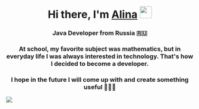 <h1 align="center">Hi there, I'm <a href="https://vk.com/seeeeeeeee" target="_blank">Alina</a> 
<img src="https://github.com/blackcater/blackcater/raw/main/images/Hi.gif" height="32"/></h1>
<h3 align="center">Java Developer from Russia 🇷🇺</h3>
<h3 align="center">At school, my favorite subject was mathematics, but in everyday life I was always interested in technology. That's how I decided to become a developer.</h3>
<h3 align="center">I hope in the future I will come up with and create something useful 👩🏽‍💻</h3>

<img src="(https://simpleicons.org/icons/git.svg)https://simpleicons.org/icons/git.svg" >
